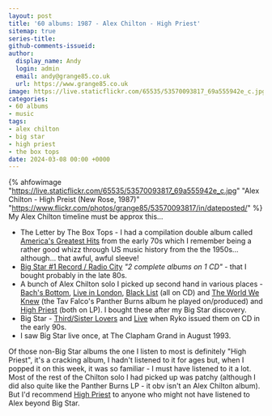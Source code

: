 ```yaml
---
layout: post
title: '60 albums: 1987 - Alex Chilton - High Priest'
sitemap: true
series-title:
github-comments-issueid:
author:
  display_name: Andy
  login: admin
  email: andy@grange85.co.uk
  url: https://www.grange85.co.uk
image: https://live.staticflickr.com/65535/53570093817_69a555942e_c.jpg
categories:
- 60 albums
- music
tags:
- alex chilton
- big star
- high priest
- the box tops
date: 2024-03-08 00:00 +0000
---
```

{% ahfowimage "https://live.staticflickr.com/65535/53570093817_69a555942e_c.jpg" "Alex Chilton - High Preist (New Rose, 1987)" "https://www.flickr.com/photos/grange85/53570093817/in/dateposted/" %}
My Alex Chilton timeline must be approx this...

 - The Letter by The Box Tops - I had a compilation double album called [America's Greatest Hits](https://www.discogs.com/master/1372695-Various-Americas-Greatest-Hits) from the early 70s which I remember being a rather good whizz through US music history from the the 1950s... although... that awful, awful sleeve!
 - [Big Star #1 Record / Radio City](https://www.discogs.com/release/6118796-Big-Star-1-Record-Radio-City) _"2 complete albums on 1 CD"_ - that I bought probably in the late 80s.
 - A bunch of Alex Chilton solo I picked up second hand in various places - [Bach's Bottom](https://www.discogs.com/master/289142-Alex-Chilton-Bachs-Bottom), [Live in London](https://www.discogs.com/master/102085-Alex-Chilton-Live-In-London), [Black List](https://www.discogs.com/master/182946-Alex-Chilton-Black-List) (all on CD) and [The World We Knew](https://www.discogs.com/master/102537-Tav-Falcos-Panther-Burns-The-World-We-Knew) (the Tav Falco's Panther Burns album he played on/produced) and [High Priest](https://www.discogs.com/master/102084-Alex-Chilton-High-Priest) (both on LP). I bought these after my Big Star discovery.
 - Big Star - [Third/Sister Lovers](https://www.discogs.com/release/8073087-Big-Star-Third-Sister-Lovers) and [Live](https://www.discogs.com/master/315988-Big-Star-Live) when Ryko issued them on CD in the early 90s.
 - I saw Big Star live once, at The Clapham Grand in August 1993.

Of those non-Big Star albums the one I listen to most is definitely "High Priest", it's a cracking album, I hadn't listened to it for ages but, when I popped it on this week, it was so familiar - I must have listened to it a lot. Most of the rest of the Chilton solo I had picked up was patchy (although I did also quite like the Panther Burns LP - it obv isn't an Alex Chilton album). But I'd recommend [High Priest](https://alexchilton.bandcamp.com/album/high-priest) to anyone who might not have listened to Alex beyond Big Star.


